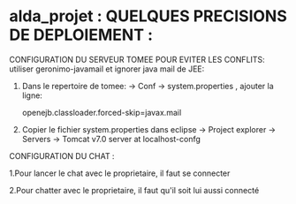 # alda_projet : QUELQUES PRECISIONS DE DEPLOIEMENT :


CONFIGURATION DU SERVEUR TOMEE POUR EVITER LES CONFLITS:
utiliser geronimo-javamail et ignorer java mail de JEE:

1. Dans le repertoire de tomee: -> Conf -> system.properties , 
   ajouter la ligne:

     openejb.classloader.forced-skip=javax.mail

2. Copier le fichier system.properties dans 
   eclipse -> Project explorer -> Servers -> Tomcat v7.0 server at localhost-confg



CONFIGURATION DU CHAT :
 
  1.Pour lancer le chat avec le proprietaire, il faut se connecter
  
  2.Pour chatter avec le proprietaire, il faut qu'il soit lui aussi connecté
  

  
